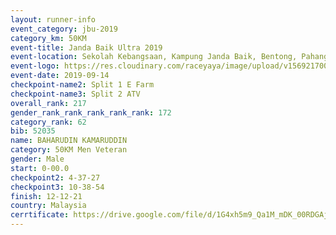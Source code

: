 ```yaml
---
layout: runner-info 
event_category: jbu-2019 
category_km: 50KM 
event-title: Janda Baik Ultra 2019 
event-location: Sekolah Kebangsaan, Kampung Janda Baik, Bentong, Pahang, Malaysia 
event-logo: https://res.cloudinary.com/raceyaya/image/upload/v1569217009/logo/janda-baik_vch1pc.jpg 
event-date: 2019-09-14 
checkpoint-name2: Split 1 E Farm 
checkpoint-name3: Split 2 ATV 
overall_rank: 217
gender_rank_rank_rank_rank_rank: 172
category_rank: 62
bib: 52035
name: BAHARUDIN KAMARUDDIN
category: 50KM Men Veteran
gender: Male
start: 0-00.0
checkpoint2: 4-37-27
checkpoint3: 10-38-54
finish: 12-12-21
country: Malaysia
cerrtificate: https://drive.google.com/file/d/1G4xh5m9_Qa1M_mDK_00RDGAj1lCBp_zJ/view?usp=sharing
---
```

